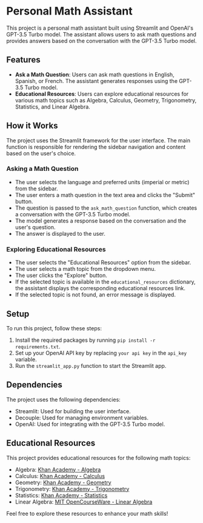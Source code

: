 # Personal Math Assistant

This project is a personal math assistant built using Streamlit and OpenAI's GPT-3.5 Turbo model. The assistant allows users to ask math questions and provides answers based on the conversation with the GPT-3.5 Turbo model.

## Features
- **Ask a Math Question**: Users can ask math questions in English, Spanish, or French. The assistant generates responses using the GPT-3.5 Turbo model.
- **Educational Resources**: Users can explore educational resources for various math topics such as Algebra, Calculus, Geometry, Trigonometry, Statistics, and Linear Algebra.

## How it Works
The project uses the Streamlit framework for the user interface. The main function is responsible for rendering the sidebar navigation and content based on the user's choice.

### Asking a Math Question
- The user selects the language and preferred units (imperial or metric) from the sidebar.
- The user enters a math question in the text area and clicks the "Submit" button.
- The question is passed to the `ask_math_question` function, which creates a conversation with the GPT-3.5 Turbo model.
- The model generates a response based on the conversation and the user's question.
- The answer is displayed to the user.

### Exploring Educational Resources
- The user selects the "Educational Resources" option from the sidebar.
- The user selects a math topic from the dropdown menu.
- The user clicks the "Explore" button.
- If the selected topic is available in the `educational_resources` dictionary, the assistant displays the corresponding educational resources link.
- If the selected topic is not found, an error message is displayed.

## Setup
To run this project, follow these steps:
1. Install the required packages by running `pip install -r requirements.txt`.
2. Set up your OpenAI API key by replacing `your api key` in the `api_key` variable.
3. Run the `streamlit_app.py` function to start the Streamlit app.

## Dependencies
The project uses the following dependencies:
- Streamlit: Used for building the user interface.
- Decouple: Used for managing environment variables.
- OpenAI: Used for integrating with the GPT-3.5 Turbo model.

## Educational Resources
This project provides educational resources for the following math topics:
- Algebra: [Khan Academy - Algebra](https://www.khanacademy.org/math/algebra)
- Calculus: [Khan Academy - Calculus](https://www.khanacademy.org/math/calculus-1)
- Geometry: [Khan Academy - Geometry](https://www.khanacademy.org/math/geometry)
- Trigonometry: [Khan Academy - Trigonometry](https://www.khanacademy.org/math/trigonometry)
- Statistics: [Khan Academy - Statistics](https://www.khanacademy.org/math/statistics-probability)
- Linear Algebra: [MIT OpenCourseWare - Linear Algebra](https://ocw.mit.edu/courses/mathematics/18-06-linear-algebra-spring-2010/)

Feel free to explore these resources to enhance your math skills!

